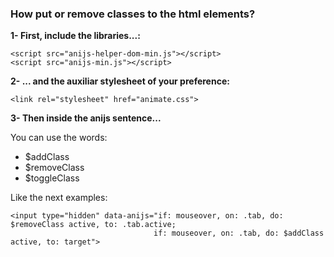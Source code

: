 ### **How put or remove classes to the html elements?**


**1- First, include the libraries...:**

```
<script src="anijs-helper-dom-min.js"></script>
<script src="anijs-min.js"></script>
```

**2- ... and the auxiliar stylesheet of your preference:**

```
<link rel="stylesheet" href="animate.css">
```

**3- Then inside the anijs sentence...**

You can use the words: 

 * $addClass
 * $removeClass
 * $toggleClass

Like the next examples:

```
<input type="hidden" data-anijs="if: mouseover, on: .tab, do: $removeClass active, to: .tab.active;
                             	if: mouseover, on: .tab, do: $addClass active, to: target">
```